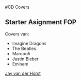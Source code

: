 #CD Covers
## Starter Asignment FOP

Covers van:
- Imagine Dragons
- The Beatles
- Maroon5
- Justin Bieber
- Eminem

[Jay van der Horst](19698.host.ma-cloud.nl)